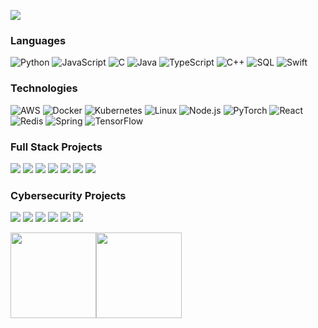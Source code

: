 [![](https://raw.githubusercontent.com/ronaldogdm/ronaldogdm/master/profile.gif)](https://www.ronaldogdm.com/)<!-- If you want the template for my gif, email me! -->

### Languages

![Python](https://img.shields.io/badge/-Python-000?&logo=Python)
![JavaScript](https://img.shields.io/badge/-JavaScript-000?&logo=JavaScript)
![C](https://img.shields.io/badge/-C-000?&logo=C)
![Java](https://img.shields.io/badge/-Java-000?&logo=Java&logoColor=007396)
![TypeScript](https://img.shields.io/badge/-TypeScript-000?&logo=TypeScript)
![C++](https://img.shields.io/badge/-C++-000?&logo=c%2b%2b&logoColor=00599C)
![SQL](https://img.shields.io/badge/-SQL-000?&logo=MySQL)
![Swift](https://img.shields.io/badge/-Swift-000?&logo=Swift)

### Technologies

![AWS](https://img.shields.io/badge/-AWS-000?&logo=Amazon-AWS&logoColor=F90)
![Docker](https://img.shields.io/badge/-Docker-000?&logo=Docker)
![Kubernetes](https://img.shields.io/badge/-Kubernetes-000?&logo=Kubernetes)
![Linux](https://img.shields.io/badge/-Linux-000?&logo=Linux)
![Node.js](https://img.shields.io/badge/-Node.js-000?&logo=node.js)
![PyTorch](https://img.shields.io/badge/-PyTorch-000?&logo=PyTorch)
![React](https://img.shields.io/badge/-React-000?&logo=React)
![Redis](https://img.shields.io/badge/-Redis-000?&logo=Redis)
![Spring](https://img.shields.io/badge/-Spring-000?&logo=Spring)
![TensorFlow](https://img.shields.io/badge/-TensorFlow-000?&logo=TensorFlow)

### Full Stack Projects

[![](https://img.shields.io/badge/-🧬%20My%20Website-000)](https://github.com/ronaldogdm/v2)
[![](https://img.shields.io/badge/-🦠%20COVID‑19%20Dashboard-000)](https://github.com/ronaldogdm/COVID-19-Dashboard)
[![](https://img.shields.io/badge/-📝%20Summarizer-000)](https://github.com/ronaldogdm/Summarizer)
[![](https://img.shields.io/badge/-🔬%20Overwatch-000)](https://github.com/ronaldogdm/overwatch)
[![](https://img.shields.io/badge/-🛰%20KubeSat-000)](https://github.com/ronaldogdm/kubesat)
[![](https://img.shields.io/badge/-🔊%20Voice%20Poker-000)](https://github.com/ronaldogdm/Poker)
[![](https://img.shields.io/badge/-🗺%20PokémonGo%20Map-000)](https://github.com/ronaldogdm/PokemonGo-Map)

### Cybersecurity Projects

[![](https://img.shields.io/badge/-🩸%20Heartbleed-000)](https://github.com/ronaldogdm/Heartbleed)
[![](https://img.shields.io/badge/-🌊%20SYN%20Flood-000)](https://github.com/ronaldogdm/SYN-Flood)
[![](https://img.shields.io/badge/-🗂%20Packet%20Sniffing%20%26%20Spoofing-000)](https://github.com/ronaldogdm/Packet-Sniffing-and-Spoofing)
[![](https://img.shields.io/badge/-💉%20SQL%20Injection-000)](https://github.com/ronaldogdm/SQL-Injection)
[![](https://img.shields.io/badge/-🛡%20Spectre%20%26%20Meltdown-000)](https://github.com/ronaldogdm/Meltdown-Spectre)
[![](https://img.shields.io/badge/-🌐%20Network%20Tools-000)](https://github.com/ronaldogdm/Network-Tools)

<a href="https://www.ronaldogdm.com/"><img height="137px" src="https://github-readme-stats.vercel.app/api?username=ronaldogdm&hide_title=true&hide_border=true&show_icons=true&include_all_commits=true&count_private=true&line_height=21&text_color=000&icon_color=000&bg_color=0,ea6161,ffc64d,fffc4d,52fa5a&theme=graywhite" /><!-- wi*quL3fcV --><img height="137px" src="https://github-readme-stats.vercel.app/api/top-langs/?username=ronaldogdm&hide=html&hide_title=true&hide_border=true&layout=compact&langs_count=6&exclude_repo=comp426,Redventures-Movie-Quotes&text_color=000&icon_color=fff&bg_color=0,52fa5a,4dfcff,c64dff&theme=graywhite" /></a>
